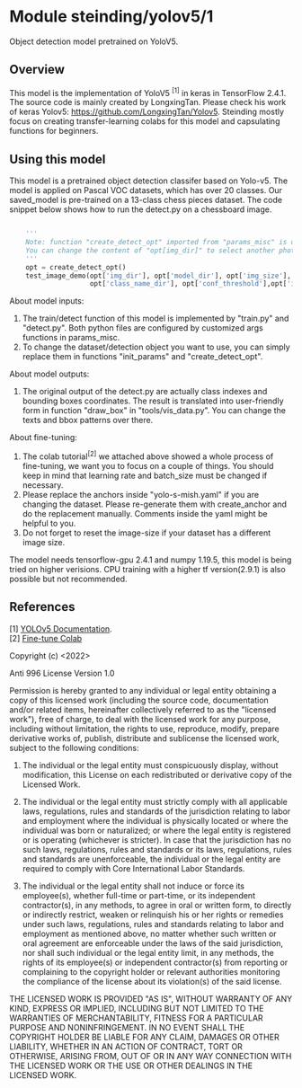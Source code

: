 # Module steinding/yolov5/1

Object detection model pretrained on YoloV5. 
<!-- asset-path: https://storage.googleapis.com/model_misc/yolov5.tar.gz -->
<!-- task: image-object-detection -->
<!-- network-architecture: regnety -->
<!-- format: saved_model_2 -->
<!-- fine-tunable: true -->
<!-- license: custom-->
<!-- language: en -->
<!-- colab: https://colab.research.google.com/drive/1XkHcer0xh_LvQPkqALJFv-5kPOcXnlF8?usp=sharing -->
## Overview

This model is the implementation of  YoloV5 <sup>[1]</sup>  in keras in TensorFlow 2.4.1. 
The source code is mainly created by LongxingTan. Please check his work of keras Yolov5: https://github.com/LongxingTan/Yolov5.
Steinding mostly focus on creating transfer-learning colabs for this model and capsulating functions for beginners. 

## Using this model

This model is a pretrained object detection classifer based on Yolo-v5. The model is applied on Pascal VOC datasets, which has over 20 classes.
Our saved_model is pre-trained on a 13-class chess pieces dataset. The code snippet below shows how to run the detect.py on a chessboard image.

```python

    '''
    Note: function "create_detect_opt" imported from "params_misc" is open to re-configuration.
    You can change the content of "opt[img_dir]" to select another photo for detection.
    '''
    opt = create_detect_opt()
    test_image_demo(opt['img_dir'], opt['model_dir'], opt['img_size'],
                    opt['class_name_dir'], opt['conf_threshold'],opt['iou_threshold'])
```

About model inputs:
1. The train/detect function of this model is implemented by "train.py" and "detect.py". Both python files are configured by customized args functions in params_misc.
2. To change the dataset/detection object you want to use, you can simply replace them in functions "init_params" and "create_detect_opt".

About model outputs:
1. The original output of the detect.py are actually class indexes and bounding boxes coordinates. The result is translated into user-friendly form in function "draw_box" in "tools/vis_data.py". You can change the texts and bbox patterns over there.

About fine-tuning:
1. The colab tutorial<sup>[2]</sup> we attached above showed a whole process of fine-tuning, we want you to focus on a couple of things. You should keep in mind that learning rate and batch_size must be changed if necessary.
2. Please replace the anchors inside "yolo-s-mish.yaml" if you are changing the dataset. Please re-generate them with create_anchor and do the replacement manually. Comments inside the yaml might be helpful to you.
3. Do not forget to reset the image-size if your dataset has a different image size.

The model needs tensorflow-gpu 2.4.1 and numpy 1.19.5, this model is being tried on higher verisions. CPU training with a higher tf version(2.9.1) is also possible but not recommended.

## References

[1] [YOLOv5 Documentation](https://docs.ultralytics.com/).   
[2] [Fine-tune Colab](https://colab.research.google.com/drive/1XkHcer0xh_LvQPkqALJFv-5kPOcXnlF8?usp=sharing) 

Copyright (c) <2022> <Stein Ding>

Anti 996 License Version 1.0

Permission is hereby granted to any individual or legal entity obtaining a copy
of this licensed work (including the source code, documentation and/or related
items, hereinafter collectively referred to as the "licensed work"), free of
charge, to deal with the licensed work for any purpose, including without
limitation, the rights to use, reproduce, modify, prepare derivative works of,
publish, distribute and sublicense the licensed work, subject to the following
conditions:

1.  The individual or the legal entity must conspicuously display, without
    modification, this License on each redistributed or derivative copy of the
    Licensed Work.

2.  The individual or the legal entity must strictly comply with all applicable
    laws, regulations, rules and standards of the jurisdiction relating to
    labor and employment where the individual is physically located or where
    the individual was born or naturalized; or where the legal entity is
    registered or is operating (whichever is stricter). In case that the
    jurisdiction has no such laws, regulations, rules and standards or its
    laws, regulations, rules and standards are unenforceable, the individual
    or the legal entity are required to comply with Core International Labor
    Standards.

3.  The individual or the legal entity shall not induce or force its
    employee(s), whether full-time or part-time, or its independent
    contractor(s), in any methods, to agree in oral or written form,
    to directly or indirectly restrict, weaken or relinquish his or
    her rights or remedies under such laws, regulations, rules and
    standards relating to labor and employment as mentioned above,
    no matter whether such written or oral agreement are enforceable
    under the laws of the said jurisdiction, nor shall such individual
    or the legal entity limit, in any methods, the rights of its employee(s)
    or independent contractor(s) from reporting or complaining to the copyright
    holder or relevant authorities monitoring the compliance of the license
    about its violation(s) of the said license.

THE LICENSED WORK IS PROVIDED "AS IS", WITHOUT WARRANTY OF ANY KIND, EXPRESS OR
IMPLIED, INCLUDING BUT NOT LIMITED TO THE WARRANTIES OF MERCHANTABILITY, FITNESS
FOR A PARTICULAR PURPOSE AND NONINFRINGEMENT. IN NO EVENT SHALL THE COPYRIGHT
HOLDER BE LIABLE FOR ANY CLAIM, DAMAGES OR OTHER LIABILITY, WHETHER IN AN ACTION
OF CONTRACT, TORT OR OTHERWISE, ARISING FROM, OUT OF OR IN ANY WAY CONNECTION
WITH THE LICENSED WORK OR THE USE OR OTHER DEALINGS IN THE LICENSED WORK.